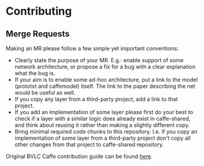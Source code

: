 # Contributing

## Merge Requests

Making an MR please follow a few simple yet important conventions:

* Clearly state the purpose of your MR. E.g.: enable support of some network architecture, or propose a fix for a bug with a clear explanation what the bug is.
* If your aim is to enable some ad-hoc architecture, put a link to the model (prototxt and caffemodel) itself. The link to the paper describing the net would be useful as well.
* If you copy any layer from a third-party project, add a link to that project.
* If you add an implementation of some layer please first do your best to check if a layer with a similar logic does already exist in caffe-shared, and think about reusing it rather than making a slightly different copy.
* Bring minimal required code chunks to this repository. I.e. if you copy an implementation of some layer from a third-party project don't copy all other changes from that project to caffe-shared repository.

Original BVLC Caffe contribution guide can be found [here](CONTRIBUTING_BVLC.md).
